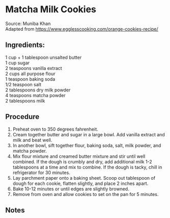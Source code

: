 # Matcha Milk Cookies
Source: Muniba Khan  
Adapted from https://www.egglesscooking.com/orange-cookies-recipe/

## Ingredients: 
1 cup + 1 tablespoon unsalted butter  
1 cup sugar  
2 teaspoons vanilla extract  
2 cups all purpose flour  
1 teaspoon baking soda  
1/2 teaspoon salt  
2 tablespoons dry milk powder  
4 teaspoons matcha powder  
2 tablespoons milk  

## Procedure
1. Preheat oven to 350 degrees fahrenheit.
2. Cream together butter and sugar in a large bowl. Add vanilla extract and milk and beat well.
3. In another bowl, sift together flour, baking soda, salt, milk powder, and matcha powder. 
4. Mix flour mixture and creamed butter mixture and stir until well combined. If the dough is crumbly and dry, add additional milk 1-2 tablespoons at a time and mix to combine. If the dough is tacky, chill in refrigerator for 30 minutes. 
5. Lay parchment paper onto a baking sheet. Scoop out tablespoon of dough for each cookie, flatten slightly, and place 2 inches apart. 
6. Bake 10-12 minutes or until edges are slightly browned. 
7. Remove from oven and allow cookies to set on the pan for 5 minutes.

## Notes
